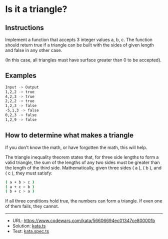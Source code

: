 # Is it a triangle?

## Instructions

Implement a function that accepts 3 integer values a, b, c. The function should return true if a triangle can be built with the sides of given length and false in any other case.

(In this case, all triangles must have surface greater than 0 to be accepted).

## Examples
```bash
Input -> Output
1,2,2 -> true
4,2,3 -> true
2,2,2 -> true
1,2,3 -> false
-5,1,3 -> false
0,2,3 -> false
1,2,9 -> false 
```

## How to determine what makes a triangle

If you don't know the math, or have forgotten the math, this will help.

The triangle inequality theorem states that, for three side lengths to form a valid triangle, the sum of the lengths of any two sides must be greater than the length of the third side. Mathematically, given three sides ( a ), ( b ), and ( c ), they must satisfy:

```bash
( a + b > c )
( a + c > b )
( b + c > a )
```

If all three conditions hold true, the numbers can form a triangle. If even one of them fails, they cannot.
___
- URL: https://www.codewars.com/kata/56606694ec01347ce800001b
- Solution: [kata.ts](./kata.ts)
- Test: [kata.spec.ts](./kata.spec.ts)